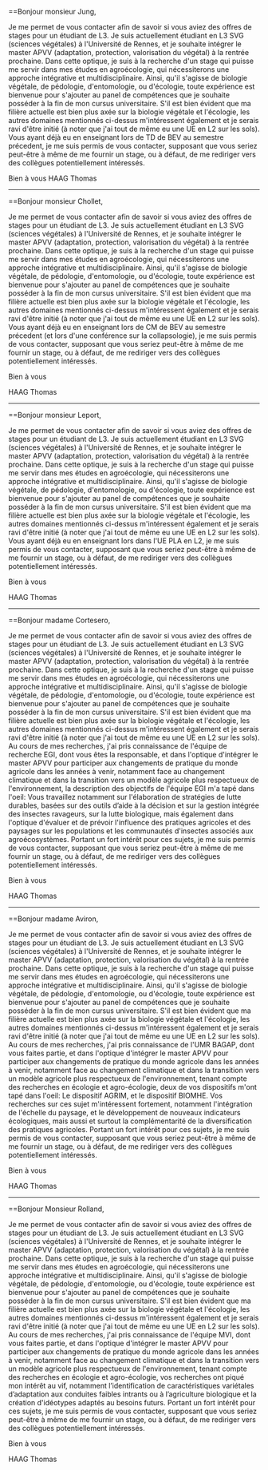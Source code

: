 
==Bonjour monsieur Jung,

Je me permet de vous contacter afin de savoir si vous aviez des offres de stages pour un étudiant de L3.
Je suis actuellement étudiant en L3 SVG (sciences végétales) à l'Université de Rennes, et je souhaite intégrer le master APVV (adaptation, protection, valorisation du végétal) à la rentrée prochaine.
Dans cette optique, je suis à la recherche d'un stage qui puisse me servir dans mes études en agroécologie, qui nécessiterons une approche intégrative et multidisciplinaire.
Ainsi, qu'il s'agisse de biologie végétale, de pédologie, d'entomologie, ou d'écologie, toute expérience est bienvenue pour s'ajouter au panel de compétences que je souhaite posséder à la fin de mon cursus universitaire.
S'il est bien évident que ma filière actuelle est bien plus axée sur la biologie végétale et l'écologie, les autres domaines mentionnés ci-dessus m'intéressent également et je serais ravi d'être initié (à noter que j'ai tout de même eu une UE en L2 sur les sols).
Vous ayant déjà eu en enseignant lors de TD de BEV au semestre précedent, je me suis permis de vous contacter, supposant que vous seriez peut-être à même de me fournir un stage, ou à défaut, de me rediriger vers des collègues potentiellement intéressés.

Bien à vous
HAAG Thomas

___
==Bonjour monsieur Chollet,

Je me permet de vous contacter afin de savoir si vous aviez des offres de stages pour un étudiant de L3.
Je suis actuellement étudiant en L3 SVG (sciences végétales) à l'Université de Rennes, et je souhaite intégrer le master APVV (adaptation, protection, valorisation du végétal) à la rentrée prochaine.
Dans cette optique, je suis à la recherche d'un stage qui puisse me servir dans mes études en agroécologie, qui nécessiterons une approche intégrative et multidisciplinaire.
Ainsi, qu'il s'agisse de biologie végétale, de pédologie, d'entomologie, ou d'écologie, toute expérience est bienvenue pour s'ajouter au panel de compétences que je souhaite posséder à la fin de mon cursus universitaire.
S'il est bien évident que ma filière actuelle est bien plus axée sur la biologie végétale et l'écologie, les autres domaines mentionnés ci-dessus m'intéressent également et je serais ravi d'être initié (à noter que j'ai tout de même eu une UE en L2 sur les sols).
Vous ayant déjà eu en enseignant lors de CM de BEV au semestre précedent (et lors d'une conférence sur la collapsologie), je me suis permis de vous contacter, supposant que vous seriez peut-être à même de me fournir un stage, ou à défaut, de me rediriger vers des collègues potentiellement intéressés.

Bien à vous

HAAG Thomas
___
==Bonjour monsieur Leport,

Je me permet de vous contacter afin de savoir si vous aviez des offres de stages pour un étudiant de L3.
Je suis actuellement étudiant en L3 SVG (sciences végétales) à l'Université de Rennes, et je souhaite intégrer le master APVV (adaptation, protection, valorisation du végétal) à la rentrée prochaine.
Dans cette optique, je suis à la recherche d'un stage qui puisse me servir dans mes études en agroécologie, qui nécessiterons une approche intégrative et multidisciplinaire.
Ainsi, qu'il s'agisse de biologie végétale, de pédologie, d'entomologie, ou d'écologie, toute expérience est bienvenue pour s'ajouter au panel de compétences que je souhaite posséder à la fin de mon cursus universitaire.
S'il est bien évident que ma filière actuelle est bien plus axée sur la biologie végétale et l'écologie, les autres domaines mentionnés ci-dessus m'intéressent également et je serais ravi d'être initié (à noter que j'ai tout de même eu une UE en L2 sur les sols).
Vous ayant déjà eu en enseignant lors dans l'UE PLA en L2, je me suis permis de vous contacter, supposant que vous seriez peut-être à même de me fournir un stage, ou à défaut, de me rediriger vers des collègues potentiellement intéressés.

Bien à vous

HAAG Thomas
___
==Bonjour madame Cortesero,

Je me permet de vous contacter afin de savoir si vous aviez des offres de stages pour un étudiant de L3.
Je suis actuellement étudiant en L3 SVG (sciences végétales) à l'Université de Rennes, et je souhaite intégrer le master APVV (adaptation, protection, valorisation du végétal) à la rentrée prochaine.
Dans cette optique, je suis à la recherche d'un stage qui puisse me servir dans mes études en agroécologie, qui nécessiterons une approche intégrative et multidisciplinaire.
Ainsi, qu'il s'agisse de biologie végétale, de pédologie, d'entomologie, ou d'écologie, toute expérience est bienvenue pour s'ajouter au panel de compétences que je souhaite posséder à la fin de mon cursus universitaire.
S'il est bien évident que ma filière actuelle est bien plus axée sur la biologie végétale et l'écologie, les autres domaines mentionnés ci-dessus m'intéressent également et je serais ravi d'être initié (à noter que j'ai tout de même eu une UE en L2 sur les sols).
Au cours de mes recherches, j'ai pris connaissance de l'équipe de recherche EGI, dont vous êtes la responsable, et dans l'optique d'intégrer le master APVV pour participer aux changements de pratique du monde agricole dans les années à venir, notamment face au changement climatique et dans la transition vers un modèle agricole plus respectueux de l'environnement, la description des objectifs de l'équipe EGI m'a tapé dans l'oeil:
Vous travaillez notamment sur l'élaboration de stratégies de lutte durables, basées sur des outils d’aide à la décision et sur la gestion intégrée des insectes ravageurs, sur la lutte biologique, mais également dans l'optique d'évaluer et de prévoir l'influence des pratiques agricoles  et des paysages sur les populations et les communautés d'insectes associés aux agroécosystèmes.
Portant un fort intérêt pour ces sujets, je me suis permis de vous contacter, supposant que vous seriez peut-être à même de me fournir un stage, ou à défaut, de me rediriger vers des collègues potentiellement intéressés.

Bien à vous

HAAG Thomas
___
==Bonjour madame Aviron,

Je me permet de vous contacter afin de savoir si vous aviez des offres de stages pour un étudiant de L3.
Je suis actuellement étudiant en L3 SVG (sciences végétales) à l'Université de Rennes, et je souhaite intégrer le master APVV (adaptation, protection, valorisation du végétal) à la rentrée prochaine.
Dans cette optique, je suis à la recherche d'un stage qui puisse me servir dans mes études en agroécologie, qui nécessiterons une approche intégrative et multidisciplinaire.
Ainsi, qu'il s'agisse de biologie végétale, de pédologie, d'entomologie, ou d'écologie, toute expérience est bienvenue pour s'ajouter au panel de compétences que je souhaite posséder à la fin de mon cursus universitaire.
S'il est bien évident que ma filière actuelle est bien plus axée sur la biologie végétale et l'écologie, les autres domaines mentionnés ci-dessus m'intéressent également et je serais ravi d'être initié (à noter que j'ai tout de même eu une UE en L2 sur les sols).
Au cours de mes recherches, j'ai pris connaissance de l'UMR BAGAP, dont vous faites partie, et dans l'optique d'intégrer le master APVV pour participer aux changements de pratique du monde agricole dans les années à venir, notamment face au changement climatique et dans la transition vers un modèle agricole plus respectueux de l'environnement, tenant compte des recherches en écologie et agro-écologie, deux de vos dispositifs m'ont tapé dans l'oeil:
Le dispositif AGRIM, et le dispositif BIOMHE.
Vos recherches sur ces sujet m'intéressent fortement, notamment l'intégration de l'échelle du paysage, et le développement de nouveaux indicateurs écologiques, mais aussi et surtout la complémentarité de la diversification des pratiques agricoles.
Portant un fort intérêt pour ces sujets, je me suis permis de vous contacter, supposant que vous seriez peut-être à même de me fournir un stage, ou à défaut, de me rediriger vers des collègues potentiellement intéressés.

Bien à vous

HAAG Thomas
___
==Bonjour Monsieur Rolland,

Je me permet de vous contacter afin de savoir si vous aviez des offres de stages pour un étudiant de L3.
Je suis actuellement étudiant en L3 SVG (sciences végétales) à l'Université de Rennes, et je souhaite intégrer le master APVV (adaptation, protection, valorisation du végétal) à la rentrée prochaine.
Dans cette optique, je suis à la recherche d'un stage qui puisse me servir dans mes études en agroécologie, qui nécessiterons une approche intégrative et multidisciplinaire.
Ainsi, qu'il s'agisse de biologie végétale, de pédologie, d'entomologie, ou d'écologie, toute expérience est bienvenue pour s'ajouter au panel de compétences que je souhaite posséder à la fin de mon cursus universitaire.
S'il est bien évident que ma filière actuelle est bien plus axée sur la biologie végétale et l'écologie, les autres domaines mentionnés ci-dessus m'intéressent également et je serais ravi d'être initié (à noter que j'ai tout de même eu une UE en L2 sur les sols).
Au cours de mes recherches, j'ai pris connaissance de l'équipe MVI, dont vous faites partie, et dans l'optique d'intégrer le master APVV pour participer aux changements de pratique du monde agricole dans les années à venir, notamment face au changement climatique et dans la transition vers un modèle agricole plus respectueux de l'environnement, tenant compte des recherches en écologie et agro-écologie, vos recherches ont piqué mon intérêt au vif, notamment l’identification de caractéristiques variétales d’adaptation aux conduites faibles intrants ou à l’agriculture biologique et la création d'idéotypes adaptés au besoins futurs.
Portant un fort intérêt pour ces sujets, je me suis permis de vous contacter, supposant que vous seriez peut-être à même de me fournir un stage, ou à défaut, de me rediriger vers des collègues potentiellement intéressés.

Bien à vous

HAAG Thomas
